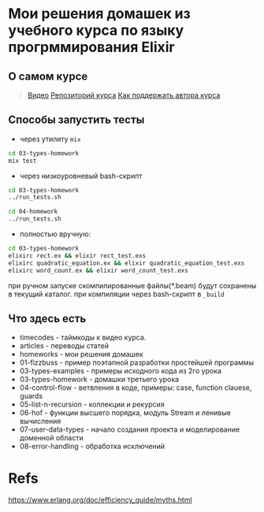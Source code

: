 # Мои решения домашек из учебного курса по языку прогрммирования Elixir

## О самом курсе

> [Видео](https://www.youtube.com/playlist?list=PLYuTgpYrBrVKnzanStbVGD09Cdx4YNEpO)
> [Репозиторий курса](https://github.com/yzh44yzh/elixir_course)
> [Как поддержать автора курса](https://boosty.to/yury.zhloba)

## Способы запустить тесты

- через утилиту `mix`
```sh
cd 03-types-homework
mix test
```

- через низкоуровневый bash-скрипт
```sh
cd 03-types-homework
../run_tests.sh

cd 04-homework
../run_tests.sh
```

- полностью вручную:
```sh
cd 03-types-homework
elixirc rect.ex && elixir rect_test.exs
elixirc quadratic_equation.ex && elixir quadratic_equation_test.exs
elixirc word_count.ex && elixir word_count_test.exs
```

при ручном запуске скомпилированные файлы(*.beam) будут сохранены
в текущий каталог. при компиляции через bash-скрипт в `_build`


## Что здесь есть

- timecodes - таймкоды к видео курса.
- articles - переводы статей
- homeworks - мои решения домашек
- 01-fizzbuss - пример поэтапной разработки простейшей программы
- 03-types-examples - примеры исходного кода из 2го урока
- 03-types-homework - домашки третьего урока
- 04-control-flow - ветвления в коде, примеры: case, function clauese, guards
- 05-list-n-recursion - коллекции и рекурсия
- 06-hof - функции высшего порядка, модуль Stream и ленивые вычисления
- 07-user-data-types - начало создания проекта и моделирование доменной области
- 08-error-handling - обработка исключений

# Refs

https://www.erlang.org/doc/efficiency_guide/myths.html
